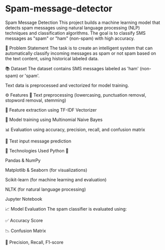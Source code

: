 # Spam-message-detector
Spam Message Detection
This project builds a machine learning model that detects spam messages using natural language processing (NLP) techniques and classification algorithms. The goal is to classify SMS messages as "spam" or "ham" (non-spam) with high accuracy.

🧠 Problem Statement
The task is to create an intelligent system that can automatically classify incoming messages as spam or not spam based on the text content, using historical labeled data.

📚 Dataset
The dataset contains SMS messages labeled as 'ham' (non-spam) or 'spam'.

Text data is preprocessed and vectorized for model training.

⚙️ Features
🔡 Text preprocessing (lowercasing, punctuation removal, stopword removal, stemming)

🔢 Feature extraction using TF-IDF Vectorizer

🤖 Model training using Multinomial Naive Bayes

📊 Evaluation using accuracy, precision, recall, and confusion matrix

🧪 Test input message prediction

🧰 Technologies Used
Python 🐍

Pandas & NumPy

Matplotlib & Seaborn (for visualizations)

Scikit-learn (for machine learning and evaluation)

NLTK (for natural language processing)

Jupyter Notebook

📈 Model Evaluation
The spam classifier is evaluated using:

✅ Accuracy Score

📉 Confusion Matrix

🧮 Precision, Recall, F1-score


